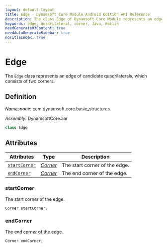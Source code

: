 ```yaml
---
layout: default-layout
title: Edge - Dynamsoft Core Module Android Edition API Reference
description: The class Edge of Dynamsoft Core Module represents an edge of candidate quadrilaterals, which consists of two corners.
keywords: edge, quadrilateral, corner, Java, Kotlin
needGenerateH3Content: true
needAutoGenerateSidebar: true
noTitleIndex: true
---
```


# Edge

The `Edge` class represents an edge of candidate quadrilaterals, which consists of two corners.

## Definition

*Namespace:* com.dynamsoft.core.basic_structures

*Assembly:* DynamsoftCore.aar

```java
class Edge
```

## Attributes

| Attributes | Type | Description |
| ---------- | ---- | ----------- |
| [`startCorner`](#startcorner) | *[Corner](corner.md)* | The start corner of the edge. |
| [`endCorner`](#endcorner) | *[Corner](corner.md)* | The end corner of the edge. |

### startCorner

The start corner of the edge.

```java
Corner startCorner;
```

### endCorner

The end corner of the edge.

```java
Corner endCorner;
```
